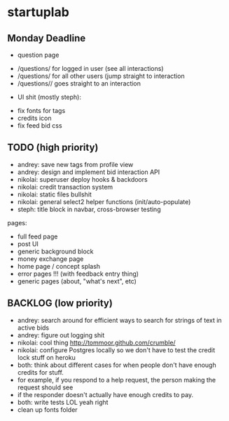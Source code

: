 startuplab
==========

Monday Deadline
---------------

- question page
* /questions/<questionID> for logged in user (see all interactions)
* /questions/<questionID> for all other users (jump straight to interaction
* /questions/<questionID>/<responderID> goes straight to an interaction

- UI shit (mostly steph):
* fix fonts for tags
* credits icon
* fix feed bid css


TODO (high priority)
----
* andrey: save new tags from profile view 
* andrey: design and implement bid interaction API
* nikolai: superuser deploy hooks & backdoors
* nikolai: credit transaction system
* nikolai: static files bullshit
* nikolai: general select2 helper functions (init/auto-populate)
* steph: title block in navbar, cross-browser testing

pages:
- full feed page
- post UI
- generic background block
- money exchange page
- home page / concept splash
- error pages !!! (with feedback entry thing)
- generic pages (about, "what's next", etc)

BACKLOG (low priority)
-------
* andrey: search around for efficient ways to search for strings of text in active bids
* andrey: figure out logging shit
* nikolai: cool thing http://tommoor.github.com/crumble/
* nikolai: configure Postgres locally so we don't have to test the credit lock stuff on heroku
* both: think about different cases for when people don't have enough credits for stuff.
* for example, if you respond to a help request, the person making the request should see
* if the responder doesn't actually have enough credits to pay.
* both: write tests LOL yeah right
* clean up fonts folder
